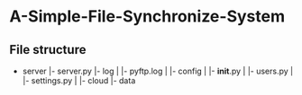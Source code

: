 # A-Simple-File-Synchronize-System

## File structure
- server
   |- server.py
   |- log
   |   |- pyftp.log
   |
   |- config
   |   |- __init__.py
   |   |- users.py
   |   |- settings.py
   |
   |- cloud
       |- data
